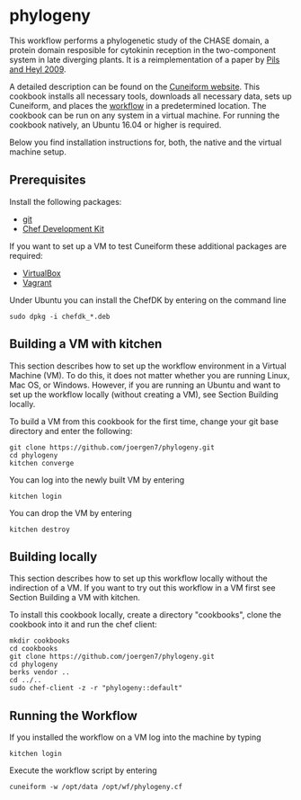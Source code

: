 # phylogeny

This workflow performs a phylogenetic study of the CHASE domain, a protein domain resposible for cytokinin reception in the two-component system in late diverging plants. It is a reimplementation of a paper by [Pils and Heyl 2009](http://www.plantphysiol.org/content/151/2/782.full).

A detailed description can be found on the [Cuneiform website](http://cuneiform-lang.org/example-bioinf/2016/06/30/phylogeny/). This cookbook installs all necessary tools, downloads all necessary data, sets up Cuneiform, and places the [workflow](https://github.com/joergen7/phylogeny/blob/master/templates/default/phylogeny.cfl) in a predetermined location. The cookbook can be run on any system in a virtual machine. For running the cookbook natively, an Ubuntu 16.04 or higher is required.

Below you find installation instructions for, both, the native and the virtual machine setup.


## Prerequisites

Install the following packages:

- [git](https://git-scm.com/)
- [Chef Development Kit](https://downloads.chef.io/chef-dk/)

If you want to set up a VM to test Cuneiform these additional packages are required:

- [VirtualBox](https://www.virtualbox.org/)
- [Vagrant](https://www.vagrantup.com/)


Under Ubuntu you can install the ChefDK by entering on the command line

    sudo dpkg -i chefdk_*.deb


## Building a VM with kitchen

This section describes how to set up the workflow environment in a Virtual
Machine (VM). To do this, it does not matter whether you are running Linux,
Mac OS, or Windows. However, if you are running an Ubuntu and want to set up
the workflow locally (without creating a VM), see Section Building locally.

To build a VM from this cookbook for the first time, change your git
base directory and enter the following:

    git clone https://github.com/joergen7/phylogeny.git
    cd phylogeny
    kitchen converge
    
You can log into the newly built VM by entering

    kitchen login
    
You can drop the VM by entering

    kitchen destroy

## Building locally

This section describes how to set up this workflow locally without the indirection
of a VM. If you want to try out this workflow in a VM first see Section Building a VM with kitchen.

To install this cookbook locally, create a directory "cookbooks", clone the cookbook
into it and run the chef client:

    mkdir cookbooks
    cd cookbooks
    git clone https://github.com/joergen7/phylogeny.git
    cd phylogeny
    berks vendor ..
    cd ../..
    sudo chef-client -z -r "phylogeny::default"
    
## Running the Workflow

If you installed the workflow on a VM log into the machine by typing

    kitchen login
    
Execute the workflow script by entering

    cuneiform -w /opt/data /opt/wf/phylogeny.cf